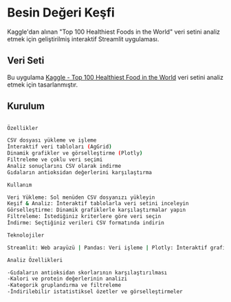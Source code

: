 #  Besin Değeri Keşfi

Kaggle'dan alınan "Top 100 Healthiest Foods in the World" veri setini analiz etmek için geliştirilmiş interaktif Streamlit uygulaması.

##  Veri Seti
Bu uygulama [Kaggle - Top 100 Healthiest Food in the World](https://www.kaggle.com/datasets/prajwaldongre/top-100-healthiest-food-in-the-world/data) veri setini analiz etmek için tasarlanmıştır.

##  Kurulum
```bash

Özellikler

CSV dosyası yükleme ve işleme
İnteraktif veri tabloları (AgGrid)
Dinamik grafikler ve görselleştirme (Plotly)
Filtreleme ve çoklu veri seçimi
Analiz sonuçlarını CSV olarak indirme
Gıdaların antioksidan değerlerini karşılaştırma

Kullanım

Veri Yükleme: Sol menüden CSV dosyanızı yükleyin
Keşif & Analiz: İnteraktif tablolarla veri setini inceleyin
Görselleştirme: Dinamik grafiklerle karşılaştırmalar yapın
Filtreleme: İstediğiniz kriterlere göre veri seçin
İndirme: Seçtiğiniz verileri CSV formatında indirin  

Teknolojiler

Streamlit: Web arayüzü | Pandas: Veri işleme | Plotly: İnteraktif grafikler | AgGrid: Gelişmiş veri tabloları | NumPy: Sayısal hesaplamalar

Analiz Özellikleri

-Gıdaların antioksidan skorlarının karşılaştırılması
-Kalori ve protein değerlerinin analizi
-Kategorik gruplandırma ve filtreleme
-İndirilebilir istatistiksel özetler ve görselleştirmeler

